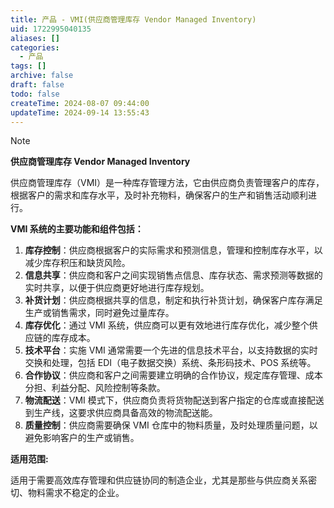 ```yaml
---
title: 产品 - VMI(供应商管理库存 Vendor Managed Inventory)
uid: 1722995040135
aliases: []
categories:
  - 产品
tags: []
archive: false
draft: false
todo: false
createTime: 2024-08-07 09:44:00
updateTime: 2024-09-14 13:55:43
---
```


> [!NOTE]
> **供应商管理库存 Vendor Managed Inventory**
>
> 供应商管理库存（VMI）是一种库存管理方法，它由供应商负责管理客户的库存，根据客户的需求和库存水平，及时补充物料，确保客户的生产和销售活动顺利进行。

**VMI 系统的主要功能和组件包括：**

1. **库存控制**：供应商根据客户的实际需求和预测信息，管理和控制库存水平，以减少库存积压和缺货风险。
2. **信息共享**：供应商和客户之间实现销售点信息、库存状态、需求预测等数据的实时共享，以便于供应商更好地进行库存规划。
3. **补货计划**：供应商根据共享的信息，制定和执行补货计划，确保客户库存满足生产或销售需求，同时避免过量库存。
4. **库存优化**：通过 VMI 系统，供应商可以更有效地进行库存优化，减少整个供应链的库存成本。
5. **技术平台**：实施 VMI 通常需要一个先进的信息技术平台，以支持数据的实时交换和处理，包括 EDI（电子数据交换）系统、条形码技术、POS 系统等。
6. **合作协议**：供应商和客户之间需要建立明确的合作协议，规定库存管理、成本分担、利益分配、风险控制等条款。
7. **物流配送**：VMI 模式下，供应商负责将货物配送到客户指定的仓库或直接配送到生产线，这要求供应商具备高效的物流配送能。
8. **质量控制**：供应商需要确保 VMI 仓库中的物料质量，及时处理质量问题，以避免影响客户的生产或销售。

**适用范围:**

适用于需要高效库存管理和供应链协同的制造企业，尤其是那些与供应商关系密切、物料需求不稳定的企业。
